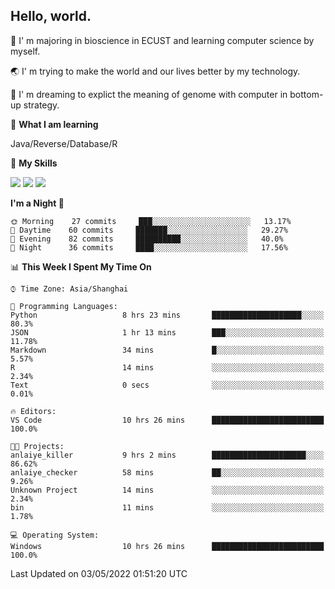 ## Hello, world.

🏫 I' m majoring in bioscience in ECUST and learning computer science by myself.

🌏 I' m trying to make the world and our lives better by my technology.

🧬 I' m dreaming to explict the meaning of genome with computer in bottom-up strategy.

🔡 **What I am learning**

Java/Reverse/Database/R

🌟 **My Skills**

![](https://img.shields.io/badge/-Python-3e74a2?style=flat-square&logo=Python&logoColor=fff)
![](https://img.shields.io/badge/-Linux-000000?style=flat-square&logo=Linux&logoColor=fff)
![](https://img.shields.io/badge/-Docker-2496ED?style=flat-square&logo=Docker&logoColor=fff)

<!--START_SECTION:waka-->
**I'm a Night 🦉** 

```text
🌞 Morning    27 commits     ███░░░░░░░░░░░░░░░░░░░░░░   13.17% 
🌆 Daytime    60 commits     ███████░░░░░░░░░░░░░░░░░░   29.27% 
🌃 Evening    82 commits     ██████████░░░░░░░░░░░░░░░   40.0% 
🌙 Night      36 commits     ████░░░░░░░░░░░░░░░░░░░░░   17.56%

```


📊 **This Week I Spent My Time On** 

```text
⌚︎ Time Zone: Asia/Shanghai

💬 Programming Languages: 
Python                   8 hrs 23 mins       ████████████████████░░░░░   80.3% 
JSON                     1 hr 13 mins        ███░░░░░░░░░░░░░░░░░░░░░░   11.78% 
Markdown                 34 mins             █░░░░░░░░░░░░░░░░░░░░░░░░   5.57% 
R                        14 mins             ░░░░░░░░░░░░░░░░░░░░░░░░░   2.34% 
Text                     0 secs              ░░░░░░░░░░░░░░░░░░░░░░░░░   0.01%

🔥 Editors: 
VS Code                  10 hrs 26 mins      █████████████████████████   100.0%

🐱‍💻 Projects: 
anlaiye_killer           9 hrs 2 mins        █████████████████████░░░░   86.62% 
anlaiye_checker          58 mins             ██░░░░░░░░░░░░░░░░░░░░░░░   9.26% 
Unknown Project          14 mins             ░░░░░░░░░░░░░░░░░░░░░░░░░   2.34% 
bin                      11 mins             ░░░░░░░░░░░░░░░░░░░░░░░░░   1.78%

💻 Operating System: 
Windows                  10 hrs 26 mins      █████████████████████████   100.0%

```


 Last Updated on 03/05/2022 01:51:20 UTC
<!--END_SECTION:waka-->


<!--
**Shigure19/Shigure19** is a ✨ _special_ ✨ repository because its `README.md` (this file) appears on your GitHub profile.

Here are some ideas to get you started:

- 🔭 I’m currently working on ...
- 🌱 I’m currently learning ...
- 👯 I’m looking to collaborate on ...
- 🤔 I’m looking for help with ...
- 💬 Ask me about ...
- 📫 How to reach me: ...
- 😄 Pronouns: ...
- ⚡ Fun fact: ...
-->
